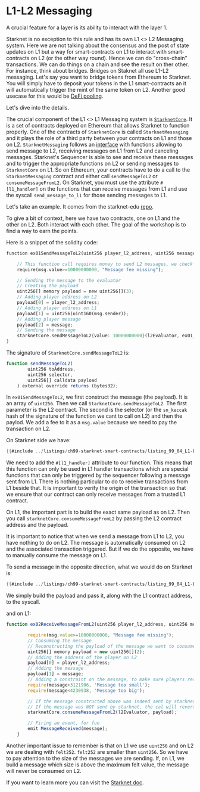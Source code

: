 # L1-L2 Messaging

A crucial feature for a layer is its ability to interact with the layer 1.

Starknet is no exception to this rule and has its own L1 <> L2 Messaging system. Here we are not talking about the consensus and the post of state updates on L1 but a way for smart-contracts on L1 to interact with smart-contracts on L2 (or the other way round). Hence we can do "cross-chain" transactions. We can do things on a chain and see the result on ther other. For instance, think about bridges. Bridges on Staknet all use L1-L2 messaging. Let's say you want to bridge tokens from Ethereum to Starknet. You will simply have to deposit your tokens in the L1 smart-contracts an it will automatically trigger the mint of the same token on L2. Another good usecase for this would be [DeFi pooling](https://starkware.co/resource/defi-pooling/).

Let's dive into the details.

The crucial component of the L1 <> L1 Messaging system is [`StarknetCore`](https://etherscan.io/address/0xc662c410C0ECf747543f5bA90660f6ABeBD9C8c4). It is a set of contracts deployed on Ethereum that allows Starknet to function properly. One of the contracts of `StarknetCore` is called `StarknetMessaging` and it plays the role of a third party between your contracts on L1 and those on L2. `StarknetMessaging` follows an [interface](https://github.com/starkware-libs/cairo-lang/blob/4e233516f52477ad158bc81a86ec2760471c1b65/src/starkware/starknet/eth/IStarknetMessaging.sol#L6) with functions allowing to send message to L2, receiving messages on L1 from L2 and canceling messages. Starknet's Sequencer is able to see and receive these messages and to trigger the appropriate functions on L2 or sending messages to `StarknetCore` on L1. So on Ethereum, your contracts have to do a call to the `StarknetMessaging` contract and either call `sendMessageToL2` or `consumeMessageFromL2`. On Starknet, you must use the attribute `#[l1_handler]` on the functions that can receive messages from L1 and use the syscall `send_message_to_l1` for those sending messages to L1.

Let's take an example. It comes from the starknet-edu [repo](https://github.com/starknet-edu/starknet-messaging-bridge/tree/main).

To give a bit of context, here we have two contracts, one on L1 and the other on L2. Both interact with each other. The goal of the workshop is to find a way to earn the points.

Here is a snippet of the solidity code:

```rust
function ex01SendMessageToL2(uint256 player_l2_address, uint256 message) external payable{

    // This function call requires money to send L2 messages, we check there is enough
    require(msg.value>=10000000000, "Message fee missing");

    // Sending the message to the evaluator
    // Creating the payload
    uint256[] memory payload = new uint256[](3);
    // Adding player address on L2
    payload[0] = player_l2_address;
    // Adding player address on L1
    payload[1] = uint256(uint160(msg.sender));
    // Adding player message
    payload[2] = message;
    // Sending the message
    starknetCore.sendMessageToL2{value: 10000000000}(l2Evaluator, ex01_selector, payload);
}
```

The signature of `StarknetCore.sendMessageToL2` is:

```js
function sendMessageToL2(
        uint256 toAddress,
        uint256 selector,
        uint256[] calldata payload
    ) external override returns (bytes32);
```

In `ex01SendMessageToL2`, we first construct the message (the payload). It is an array of `uint256`. Then we call `StarknetCore.sendMessageToL2`. The first parameter is the L2 contract. The second is the selector (or the `sn_keccak` hash of the signature of the function we cant to call on L2) and then the paylod. We add a fee to it as a `msg.value` because we need to pay the transaction on L2.

On Starknet side we have:

```rust
{{#include ../listings/ch99-starknet-smart-contracts/listing_99_04_L1-L2-messaging.cairo:here}}
```

We need to add the `#[l1_handler]` attribute to our function. This means that this function can only be used in L1 handler transactions which are special functions that can only be triggered by the sequencer following a message sent from L1. There is nothing particular to do to receive transactions from L1 beside that. It is important to verify the origin of the transaction so that we ensure that our contract can only receive messages from a trusted L1 contract.

On L1, the important part is to build the exact same payload as on L2. Then you call `starknetCore.consumeMessageFromL2` by passing the L2 contract address and the payload.

It is important to notice that when we send a message from L1 to L2, you have nothing to do on L2. The message is automatically consumed on L2 and the associated transaction triggered. But if we do the opposite, we have to manually consume the message on L1.

To send a message in the opposite direction, what we would do on Starknet is:

```rust
{{#include ../listings/ch99-starknet-smart-contracts/listing_99_04_L1-L2-messaging.cairo:l2l1}}
```

We simply build the payload and pass it, along with the L1 contract address, to the syscall.

and on L1:

```js
function ex02ReceiveMessageFromL2(uint256 player_l2_address, uint256 message) external payable{

        require(msg.value>=10000000000, "Message fee missing");
        // Consuming the message
        // Reconstructing the payload of the message we want to consume
        uint256[] memory payload = new uint256[](2);
        // Adding the address of the player on L2
        payload[0] = player_l2_address;
        // Adding the message
        payload[1] = message;
        // Adding a constraint on the message, to make sure players read BOTH contracts ;-)
        require(message>3121906, 'Message too small');
        require(message<4230938, 'Message too big');

        // If the message constructed above was indeed sent by starknet, this returns the hash of the message
        // If the message was NOT sent by starknet, the cal will revert
        starknetCore.consumeMessageFromL2(l2Evaluator, payload);

        // Firing an event, for fun
        emit MessageReceived(message);
    }
```

Another important issue to remember is that on L1 we use `uint256` and on L2 we are dealing with `felt252`. `felt252` are smaller than `uint256`. So we have to pay attention to the size of the messages we are sending. If, on L1, we build a message which size is above the maximum felt value, the message will never be consumed on L2.

If you want to learn more you can visit the [Starknet doc](https://docs.starknet.io/documentation/architecture_and_concepts/L1-L2_Communication/messaging-mechanism/).
